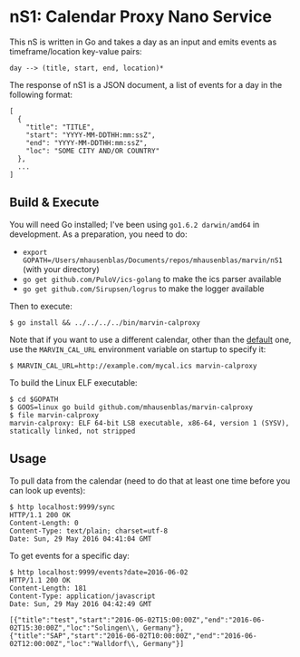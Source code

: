 # nS1: Calendar Proxy Nano Service

This nS is written in Go and takes a day as an input and emits events as timeframe/location key-value pairs:

    day --> (title, start, end, location)*

The response of nS1 is a JSON document, a list of events for a day in the following format:

    [
      {
        "title": "TITLE",
        "start": "YYYY-MM-DDTHH:mm:ssZ",
        "end": "YYYY-MM-DDTHH:mm:ssZ",
        "loc": "SOME CITY AND/OR COUNTRY"
      },
      ...
    ]

## Build & Execute

You will need Go installed; I've been using `go1.6.2 darwin/amd64` in development. As a preparation, you need to do:

- `export GOPATH=/Users/mhausenblas/Documents/repos/mhausenblas/marvin/nS1` (with your directory)
- `go get github.com/PuloV/ics-golang` to make the ics parser available
- `go get github.com/Sirupsen/logrus` to make the logger available

Then to execute:

    $ go install && ../../../../bin/marvin-calproxy

Note that if you want to use a different calendar, other than the [default](https://calendar.google.com/calendar/ical/r5sj91351jcgb0gul5h0tvou7o%40group.calendar.google.com/public/basic.ics) one, use the `MARVIN_CAL_URL` environment variable on startup to specify it:

    $ MARVIN_CAL_URL=http://example.com/mycal.ics marvin-calproxy

To build the Linux ELF executable:

    $ cd $GOPATH
    $ GOOS=linux go build github.com/mhausenblas/marvin-calproxy
    $ file marvin-calproxy
    marvin-calproxy: ELF 64-bit LSB executable, x86-64, version 1 (SYSV), statically linked, not stripped

## Usage

To pull data from the calendar (need to do that at least one time before you can look up events):

    $ http localhost:9999/sync
    HTTP/1.1 200 OK
    Content-Length: 0
    Content-Type: text/plain; charset=utf-8
    Date: Sun, 29 May 2016 04:41:04 GMT

To get events for a specific day:

    $ http localhost:9999/events?date=2016-06-02
    HTTP/1.1 200 OK
    Content-Length: 181
    Content-Type: application/javascript
    Date: Sun, 29 May 2016 04:42:49 GMT
    
    [{"title":"test","start":"2016-06-02T15:00:00Z","end":"2016-06-02T15:30:00Z","loc":"Solingen\\, Germany"},{"title":"SAP","start":"2016-06-02T10:00:00Z","end":"2016-06-02T12:00:00Z","loc":"Walldorf\\, Germany"}]

